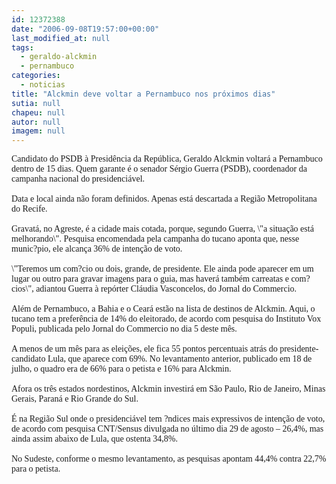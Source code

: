 ```yaml
---
id: 12372388
date: "2006-09-08T19:57:00+00:00"
last_modified_at: null
tags:
  - geraldo-alckmin
  - pernambuco
categories:
  - noticias
title: "Alckmin deve voltar a Pernambuco nos próximos dias"
sutia: null
chapeu: null
autor: null
imagem: null
---
```

<p><P><FONT face=Verdana>Candidato do PSDB à Presidência da República, Geraldo Alckmin voltará a Pernambuco dentro de 15 dias. Quem garante é o senador Sérgio Guerra (PSDB), coordenador da campanha nacional do presidenciável.<BR><BR></FONT><FONT face=Verdana>Data e local ainda não foram definidos. Apenas está descartada a Região Metropolitana do Recife. <BR><BR></FONT><FONT face=Verdana>Gravatá, no Agreste, é a cidade mais cotada, porque, segundo Guerra, \"a situação está melhorando\". Pesquisa encomendada pela campanha do tucano aponta que, nesse munic?pio, ele alcança 36% de intenção de voto. <BR><BR></FONT><FONT face=Verdana>\"Teremos um com?cio ou dois, grande, de presidente. Ele ainda pode aparecer em um lugar ou outro para gravar imagens para o guia, mas haverá também carreatas e com?cios\", adiantou Guerra à repórter Cláudia Vasconcelos, do Jornal do Commercio. <BR><BR></FONT><FONT face=Verdana>Além de Pernambuco, a Bahia e o Ceará estão na lista de destinos de Alckmin. Aqui, o tucano tem a preferência de 14% do eleitorado, de acordo com pesquisa do Instituto Vox Populi, publicada pelo Jornal do Commercio no dia 5 deste mês. <BR><BR></FONT><FONT face=Verdana>A menos de um mês para as eleições, ele fica 55 pontos percentuais atrás do presidente-candidato Lula, que aparece com 69%. No levantamento anterior, publicado em 18 de julho, o quadro era de 66% para o petista e 16% para Alckmin. <BR><BR></FONT><FONT face=Verdana>Afora&nbsp;os&nbsp;três estados nordestinos, Alckmin investirá em São Paulo, Rio de Janeiro, Minas Gerais, Paraná e Rio Grande do Sul. <BR><BR></FONT><FONT face=Verdana>É na Região Sul onde o presidenciável tem ?ndices mais expressivos de intenção de voto, de acordo com pesquisa CNT/Sensus divulgada no último dia 29 de agosto – 26,4%, mas ainda assim abaixo de Lula, que ostenta 34,8%.<BR><BR></FONT><FONT face=Verdana>No Sudeste, conforme o mesmo levantamento, as pesquisas apontam 44,4% contra 22,7% para o petista.</FONT></P> </p>
